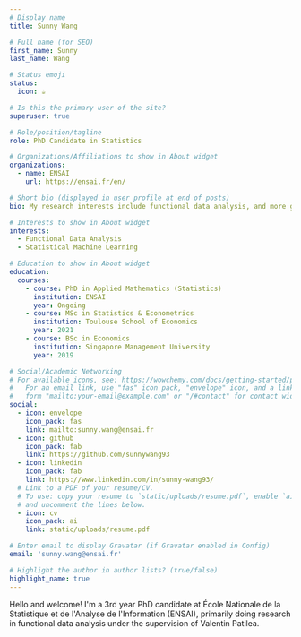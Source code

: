 ```yaml
---
# Display name
title: Sunny Wang

# Full name (for SEO)
first_name: Sunny
last_name: Wang

# Status emoji
status:
  icon: ☕️

# Is this the primary user of the site?
superuser: true

# Role/position/tagline
role: PhD Candidate in Statistics

# Organizations/Affiliations to show in About widget
organizations:
  - name: ENSAI
    url: https://ensai.fr/en/

# Short bio (displayed in user profile at end of posts)
bio: My research interests include functional data analysis, and more generally statistical machine learning. 

# Interests to show in About widget
interests:
  - Functional Data Analysis
  - Statistical Machine Learning

# Education to show in About widget
education:
  courses:
    - course: PhD in Applied Mathematics (Statistics)
      institution: ENSAI
      year: Ongoing
    - course: MSc in Statistics & Econometrics
      institution: Toulouse School of Economics
      year: 2021
    - course: BSc in Economics
      institution: Singapore Management University
      year: 2019

# Social/Academic Networking
# For available icons, see: https://wowchemy.com/docs/getting-started/page-builder/#icons
#   For an email link, use "fas" icon pack, "envelope" icon, and a link in the
#   form "mailto:your-email@example.com" or "/#contact" for contact widget.
social:
  - icon: envelope
    icon_pack: fas
    link: mailto:sunny.wang@ensai.fr
  - icon: github
    icon_pack: fab
    link: https://github.com/sunnywang93
  - icon: linkedin
    icon_pack: fab
    link: https://www.linkedin.com/in/sunny-wang93/
  # Link to a PDF of your resume/CV.
  # To use: copy your resume to `static/uploads/resume.pdf`, enable `ai` icons in `params.yaml`,
  # and uncomment the lines below.
  - icon: cv
    icon_pack: ai
    link: static/uploads/resume.pdf

# Enter email to display Gravatar (if Gravatar enabled in Config)
email: 'sunny.wang@ensai.fr'

# Highlight the author in author lists? (true/false)
highlight_name: true
---
```


Hello and welcome! I'm a 3rd year PhD candidate at École Nationale de la Statistique et de l'Analyse de l'Information (ENSAI), primarily doing research in functional data analysis under the supervision of Valentin Patilea.
